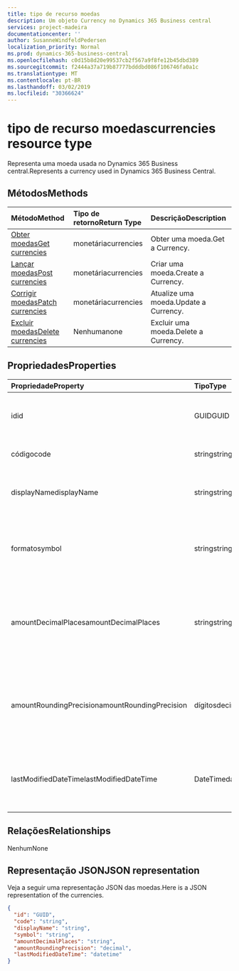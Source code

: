 ```yaml
---
title: tipo de recurso moedas
description: Um objeto Currency no Dynamics 365 Business central
services: project-madeira
documentationcenter: ''
author: SusanneWindfeldPedersen
localization_priority: Normal
ms.prod: dynamics-365-business-central
ms.openlocfilehash: c0d15b8d20e99537cb2f567a9f8fe12b45dbd389
ms.sourcegitcommit: f2444a37a719b87777bdddbd086f106746fa0a1c
ms.translationtype: MT
ms.contentlocale: pt-BR
ms.lasthandoff: 03/02/2019
ms.locfileid: "30366624"
---
```

# <a name="currencies-resource-type"></a><span data-ttu-id="fc73a-103">tipo de recurso moedas</span><span class="sxs-lookup"><span data-stu-id="fc73a-103">currencies resource type</span></span>
<span data-ttu-id="fc73a-104">Representa uma moeda usada no Dynamics 365 Business central.</span><span class="sxs-lookup"><span data-stu-id="fc73a-104">Represents a currency used in Dynamics 365 Business Central.</span></span>

## <a name="methods"></a><span data-ttu-id="fc73a-105">Métodos</span><span class="sxs-lookup"><span data-stu-id="fc73a-105">Methods</span></span>
| <span data-ttu-id="fc73a-106">Método</span><span class="sxs-lookup"><span data-stu-id="fc73a-106">Method</span></span>                                                  |<span data-ttu-id="fc73a-107">Tipo de retorno</span><span class="sxs-lookup"><span data-stu-id="fc73a-107">Return Type</span></span>|<span data-ttu-id="fc73a-108">Descrição</span><span class="sxs-lookup"><span data-stu-id="fc73a-108">Description</span></span>       |
|:--------------------------------------------------------|:----------|:-----------------|
|[<span data-ttu-id="fc73a-109">Obter moedas</span><span class="sxs-lookup"><span data-stu-id="fc73a-109">Get currencies</span></span>](../api/dynamics-currencies-get.md)      |<span data-ttu-id="fc73a-110">monetária</span><span class="sxs-lookup"><span data-stu-id="fc73a-110">currencies</span></span> |<span data-ttu-id="fc73a-111">Obter uma moeda.</span><span class="sxs-lookup"><span data-stu-id="fc73a-111">Get a Currency.</span></span>   |
|[<span data-ttu-id="fc73a-112">Lançar moedas</span><span class="sxs-lookup"><span data-stu-id="fc73a-112">Post currencies</span></span>](../api/dynamics-create-currencies.md)  |<span data-ttu-id="fc73a-113">monetária</span><span class="sxs-lookup"><span data-stu-id="fc73a-113">currencies</span></span> |<span data-ttu-id="fc73a-114">Criar uma moeda.</span><span class="sxs-lookup"><span data-stu-id="fc73a-114">Create a Currency.</span></span>|
|[<span data-ttu-id="fc73a-115">Corrigir moedas</span><span class="sxs-lookup"><span data-stu-id="fc73a-115">Patch currencies</span></span>](../api/dynamics-currencies-update.md) |<span data-ttu-id="fc73a-116">monetária</span><span class="sxs-lookup"><span data-stu-id="fc73a-116">currencies</span></span> |<span data-ttu-id="fc73a-117">Atualize uma moeda.</span><span class="sxs-lookup"><span data-stu-id="fc73a-117">Update a Currency.</span></span>|
|[<span data-ttu-id="fc73a-118">Excluir moedas</span><span class="sxs-lookup"><span data-stu-id="fc73a-118">Delete currencies</span></span>](../api/dynamics-currencies-delete.md)|<span data-ttu-id="fc73a-119">Nenhuma</span><span class="sxs-lookup"><span data-stu-id="fc73a-119">none</span></span>       |<span data-ttu-id="fc73a-120">Excluir uma moeda.</span><span class="sxs-lookup"><span data-stu-id="fc73a-120">Delete a Currency.</span></span>|

## <a name="properties"></a><span data-ttu-id="fc73a-121">Propriedades</span><span class="sxs-lookup"><span data-stu-id="fc73a-121">Properties</span></span>
| <span data-ttu-id="fc73a-122">Propriedade</span><span class="sxs-lookup"><span data-stu-id="fc73a-122">Property</span></span>              | <span data-ttu-id="fc73a-123">Tipo</span><span class="sxs-lookup"><span data-stu-id="fc73a-123">Type</span></span>   |<span data-ttu-id="fc73a-124">Descrição</span><span class="sxs-lookup"><span data-stu-id="fc73a-124">Description</span></span>                                                   |
|:----------------------|:-------|:-------------------------------------------------------------|
|<span data-ttu-id="fc73a-125">id</span><span class="sxs-lookup"><span data-stu-id="fc73a-125">id</span></span>                     |<span data-ttu-id="fc73a-126">GUID</span><span class="sxs-lookup"><span data-stu-id="fc73a-126">GUID</span></span>    |<span data-ttu-id="fc73a-127">A identificação exclusiva da moeda.</span><span class="sxs-lookup"><span data-stu-id="fc73a-127">The unique ID of the currency.</span></span> <span data-ttu-id="fc73a-128">Não editável.</span><span class="sxs-lookup"><span data-stu-id="fc73a-128">Non-editable.</span></span>                  |
|<span data-ttu-id="fc73a-129">código</span><span class="sxs-lookup"><span data-stu-id="fc73a-129">code</span></span>                   |<span data-ttu-id="fc73a-130">string</span><span class="sxs-lookup"><span data-stu-id="fc73a-130">string</span></span>  |<span data-ttu-id="fc73a-131">Especifica o código da moeda.</span><span class="sxs-lookup"><span data-stu-id="fc73a-131">Specifies the currency code.</span></span>                                  |
|<span data-ttu-id="fc73a-132">displayName</span><span class="sxs-lookup"><span data-stu-id="fc73a-132">displayName</span></span>            |<span data-ttu-id="fc73a-133">string</span><span class="sxs-lookup"><span data-stu-id="fc73a-133">string</span></span>  |<span data-ttu-id="fc73a-134">Especifica o nome de exibição da moeda.</span><span class="sxs-lookup"><span data-stu-id="fc73a-134">Specifies the currency display name.</span></span>                          |
|<span data-ttu-id="fc73a-135">formato</span><span class="sxs-lookup"><span data-stu-id="fc73a-135">symbol</span></span>                 |<span data-ttu-id="fc73a-136">string</span><span class="sxs-lookup"><span data-stu-id="fc73a-136">string</span></span>  |<span data-ttu-id="fc73a-137">Especifica o símbolo para esta moeda que aparece nos cheques.</span><span class="sxs-lookup"><span data-stu-id="fc73a-137">Specifies the symbol for this currency that appears on checks.</span></span>|
|<span data-ttu-id="fc73a-138">amountDecimalPlaces</span><span class="sxs-lookup"><span data-stu-id="fc73a-138">amountDecimalPlaces</span></span>    |<span data-ttu-id="fc73a-139">string</span><span class="sxs-lookup"><span data-stu-id="fc73a-139">string</span></span>  |<span data-ttu-id="fc73a-140">Especifica o número de casas decimais que o sistema exibirá em valores dessa moeda.</span><span class="sxs-lookup"><span data-stu-id="fc73a-140">Specifies the number of decimal places the system will display on amounts for this currency.</span></span>|
|<span data-ttu-id="fc73a-141">amountRoundingPrecision</span><span class="sxs-lookup"><span data-stu-id="fc73a-141">amountRoundingPrecision</span></span>|<span data-ttu-id="fc73a-142">dígitos</span><span class="sxs-lookup"><span data-stu-id="fc73a-142">decimal</span></span> |<span data-ttu-id="fc73a-143">Especifica o tamanho do intervalo a ser usado ao arredondar valores para esta moeda.</span><span class="sxs-lookup"><span data-stu-id="fc73a-143">Specifies the size of the interval to be used when rounding amounts for this currency.</span></span>|
|<span data-ttu-id="fc73a-144">lastModifiedDateTime</span><span class="sxs-lookup"><span data-stu-id="fc73a-144">lastModifiedDateTime</span></span>   |<span data-ttu-id="fc73a-145">DateTime</span><span class="sxs-lookup"><span data-stu-id="fc73a-145">datetime</span></span>|<span data-ttu-id="fc73a-146">O último DateTime que a moeda foi modificada.</span><span class="sxs-lookup"><span data-stu-id="fc73a-146">The last datetime the currency was modified.</span></span> <span data-ttu-id="fc73a-147">Somente Leitura.</span><span class="sxs-lookup"><span data-stu-id="fc73a-147">Read-Only.</span></span>       |  


## <a name="relationships"></a><span data-ttu-id="fc73a-148">Relações</span><span class="sxs-lookup"><span data-stu-id="fc73a-148">Relationships</span></span>
<span data-ttu-id="fc73a-149">Nenhum</span><span class="sxs-lookup"><span data-stu-id="fc73a-149">None</span></span>

## <a name="json-representation"></a><span data-ttu-id="fc73a-150">Representação JSON</span><span class="sxs-lookup"><span data-stu-id="fc73a-150">JSON representation</span></span>

<span data-ttu-id="fc73a-151">Veja a seguir uma representação JSON das moedas.</span><span class="sxs-lookup"><span data-stu-id="fc73a-151">Here is a JSON representation of the currencies.</span></span>


```json
{
  "id": "GUID",
  "code": "string",
  "displayName": "string",
  "symbol": "string",
  "amountDecimalPlaces": "string",
  "amountRoundingPrecision": "decimal",
  "lastModifiedDateTime": "datetime"
}

```

